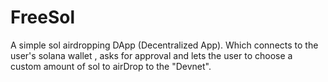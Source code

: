 # FreeSol

A simple sol airdropping DApp (Decentralized App). Which connects to the user's solana wallet , asks for approval and lets the user to choose a custom amount of sol to airDrop to the "Devnet".
